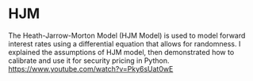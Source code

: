 # HJM
The Heath-Jarrow-Morton Model (HJM Model) is used to model forward interest rates using a differential equation that allows for randomness. I explained the assumptions of HJM model, then demonstrated how to calibrate and use it for security pricing in Python. https://www.youtube.com/watch?v=Pky6sUat0wE
